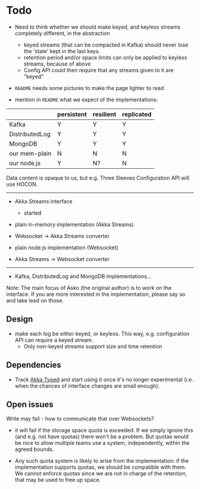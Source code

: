 # Todo

- Need to think whether we should make keyed, and keyless streams completely different, in the abstraction
  - keyed streams (that can be compacted in Kafka) should never lose the 'state' kept in the last keys.
  - retention period and/or space limits can only be applied to keyless streams, because of above
  - Config API could then require that any streams given to it are "keyed"
 
- `README` needs some pictures to make the page lighter to read
 
- mention in `README` what we expect of the implementations:

||persistent|resilient|replicated| 
|---|---|---|---|
|Kafka|Y|Y|Y|
|DistributedLog|Y|Y|Y|
|MongoDB|Y|Y|Y|
|our mem-plain|N|N|N|
|our node.js|Y|N?|N|

Data content is opaque to us, but e.g. Three Sleeves Configuration API will use HOCON.


---
 
- Akka Streams interface
  - started

- plain in-memory implementation (Akka Streams)

- Websocket -> Akka Streams converter

- plain node.js implementation (Websocket)

- Akka Streams -> Websocket converter

---

- Kafka, DistributedLog and MongoDB implementations...

Note: The main focus of Asko (the original author) is to work on the interface. If you are more interested in the implementation, please say so and take lead on those.

## Design

- make each log be *either* keyed, or keyless. This way, e.g. configuration API can require a keyed stream.
  - Only non-keyed streams support size and time retention
 

## Dependencies

- Track [Akka Typed](http://doc.akka.io/docs/akka/current/scala/typed.html#typed-scala) and start using it once it's no longer experimental (i.e. when the chances of interface changes are small enough).


## Open issues

Write may fail - how to communicate that over Websockets?

- it will fail if the storage space quota is exceeded. If we simply ignore this (and e.g. not have quotas) there won't be a problem. But quotas would be nice to allow multiple teams use a system, independently, within the agreed bounds.

- Any such quota system is likely to arise from the implementation: if the implementation supports quotas, we should be compatible with them. We cannot enforce quotas since we are not in charge of the retention, that may be used to free up space.

